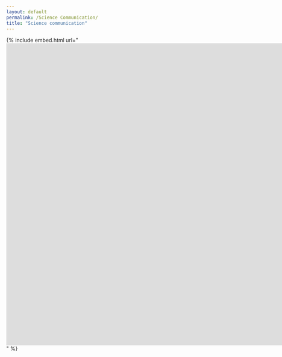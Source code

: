 ```yaml
---
layout: default
permalink: /Science Communication/
title: "Science communication"
---
```


{% include embed.html url="<iframe width="1904" height="800" src="https://www.youtube.com/embed/Bv1kkVsz5CM" title="Introducing the Brennan Lab: Marine Petit | Tick Bite Prevention Week 2022" frameborder="0" allow="accelerometer; autoplay; clipboard-write; encrypted-media; gyroscope; picture-in-picture" allowfullscreen></iframe>" %}
